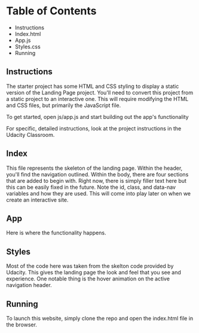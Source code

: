 # Table of Contents
- Instructions
- Index.html
- App.js
- Styles.css
- Running

## Instructions
The starter project has some HTML and CSS styling to display a static version of the Landing Page project. You'll need to convert this project from a static project to an interactive one. This will require modifying the HTML and CSS files, but primarily the JavaScript file.

To get started, open js/app.js and start building out the app's functionality

For specific, detailed instructions, look at the project instructions in the Udacity Classroom.

## Index
This file represents the skeleton of the landing page. Within the header, you'll find the navigation outlined. Within the body, there are four sections that are added to begin with. Right now, there is simply filler text here but this can be easily fixed in the future. Note the id, class, and data-nav variables and how they are used. This will come into play later on when we create an interactive site.

## App
Here is where the functionality happens. 

## Styles
Most of the code here was taken from the skelton code provided by Udacity. This gives the landing page the look and feel that you see and experience. One notable thing is the hover animation on the active navigation header.

## Running
To launch this website, simply clone the repo and open the index.html file in the browser.
